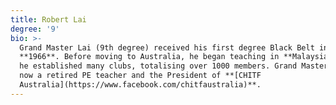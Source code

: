 ```yaml
---
title: Robert Lai
degree: '9'
bio: >-
  Grand Master Lai (9th degree) received his first degree Black Belt in
  **1966**. Before moving to Australia, he began teaching in **Malaysia** where
  he established many clubs, totalising over 1000 members. Grand Master Lai is
  now a retired PE teacher and the President of **[CHITF
  Australia](https://www.facebook.com/chitfaustralia)**.
---
```


